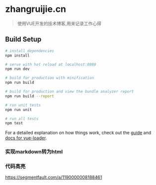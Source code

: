 # zhangruijie.cn

> 使用VUE开发的技术博客,用来记录工作心得

## Build Setup

``` bash
# install dependencies
npm install

# serve with hot reload at localhost:8080
npm run dev

# build for production with minification
npm run build

# build for production and view the bundle analyzer report
npm run build --report

# run unit tests
npm run unit

# run all tests
npm test
```

For a detailed explanation on how things work, check out the [guide](http://vuejs-templates.github.io/webpack/) and [docs for vue-loader](http://vuejs.github.io/vue-loader).


### 实现markdown转为html

### 代码高亮
https://segmentfault.com/a/1190000008188461
